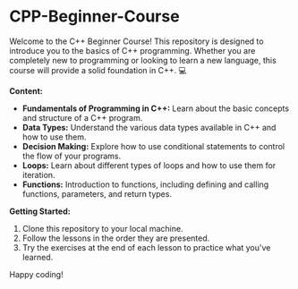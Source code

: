 # CPP-Beginner-Course
Welcome to the C++ Beginner Course! This repository is designed to introduce you to the basics of C++ programming. Whether you are completely new to programming or looking to learn a new language, this course will provide a solid foundation in C++. 💻


**Content:**
- **Fundamentals of Programming in C++:** Learn about the basic concepts and structure of a C++ program.
- **Data Types:** Understand the various data types available in C++ and how to use them.
- **Decision Making:** Explore how to use conditional statements to control the flow of your programs.
- **Loops:** Learn about different types of loops and how to use them for iteration.
- **Functions:** Introduction to functions, including defining and calling functions, parameters, and return types.


**Getting Started:**
1. Clone this repository to your local machine.
2. Follow the lessons in the order they are presented.
3. Try the exercises at the end of each lesson to practice what you've learned.


Happy coding!
